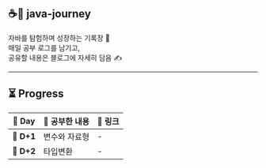 ## ☕🚀 java-journey

자바를 탐험하며 성장하는 기록장 🐾  
매일 공부 로그를 남기고,  
공유할 내용은 블로그에 자세히 담음 ✍️

---

## ⏳ Progress

| 📅 Day | 📖 공부한 내용 | 🔗 링크 |
|-------|---------------|--------|
| 🐣 **D+1** | 변수와 자료형 | - |
| 🐣 **D+2** | 타입변환 | - |
